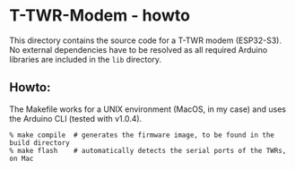 # T-TWR-Modem - howto

This directory contains the source code for a T-TWR modem
(ESP32-S3). No external dependencies have to be resolved as all
required Arduino libraries are included in the ```lib``` directory.

## Howto:

The Makefile works for a UNIX environment (MacOS, in my case) and uses
the Arduino CLI (tested with v1.0.4).

```
% make compile  # generates the firmware image, to be found in the build directory
% make flash    # automatically detects the serial ports of the TWRs, on Mac
```